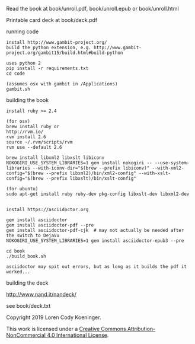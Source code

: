 Read the book at book/unroll.pdf,  book/unroll.epub or book/unroll.html

Printable card deck at book/deck.pdf


running code
```
install http://www.gambit-project.org/
build the python extension, e.g. http://www.gambit-project.org/gambit15/build.html#build-python

uses python 2
pip install -r requirements.txt
cd code

(assumes osx with gambit in /Applications)
gambit.sh

```


building the book
```
install ruby >= 2.4

(for osx)
brew install ruby or
http://rvm.io/
rvm install 2.6
source ~/.rvm/scripts/rvm
rvm use --default 2.6

brew install libxml2 libxslt libiconv
NOKOGIRI_USE_SYSTEM_LIBRARIES=1 gem install nokogiri -- --use-system-libraries --with-iconv-dir="$(brew --prefix libiconv)" --with-xml2-config="$(brew --prefix libxml2)/bin/xml2-config" --with-xslt-config="$(brew --prefix libxslt)/bin/xslt-config"

(for ubuntu)
sudo apt-get install ruby ruby-dev pkg-config libxslt-dev libxml2-dev


install https://asciidoctor.org

gem install asciidoctor
gem install asciidoctor-pdf --pre
gem install asciidoctor-pdf-cjk  # may not actually be needed after the switch to DejaVu
NOKOGIRI_USE_SYSTEM_LIBRARIES=1 gem install asciidoctor-epub3 --pre

cd book
./build_book.sh

asciidoctor may spit out errors, but as long as it builds the pdf it worked...
```

building the deck

http://www.nand.it/nandeck/

see book/deck.txt

Copyright 2019 Loren Cody Koeninger.

This work is licensed under a [Creative Commons Attribution-NonCommercial 4.0 International License](http://creativecommons.org/licenses/by-nc/4.0/).

